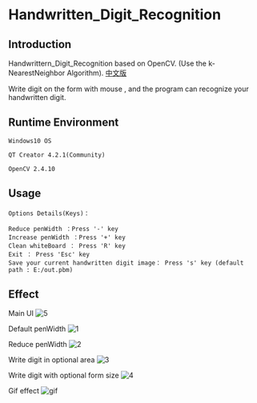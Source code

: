 # Handwritten_Digit_Recognition

Introduction
---------------------

Handwrittern_Digit_Recognition based on OpenCV. (Use the k-NearestNeighbor Algorithm).  [中文版](https://github.com/liufushihai/Handwritten_Digit_Recognition/blob/master/README-zh.md)<br>

Write digit on the form with mouse , and the program can recognize your handwritten digit.

Runtime Environment
------------------------

	Windows10 OS

	QT Creator 4.2.1(Community)

	OpenCV 2.4.10

Usage
-----------------------
	Options Details(Keys)：

	Reduce penWidth ：Press '-' key
	Increase penWidth ：Press '+' key
	Clean whiteBoard ： Press 'R' key
	Exit ： Press 'Esc' key
	Save your current handwritten digit image： Press 's' key (default path : E:/out.pbm)

Effect
----------------

Main UI
![5](https://github.com/liufushihai/Handwritten_Digit_Recognition/blob/master/Images/5.png)

Default penWidth
![1](https://github.com/liufushihai/Handwritten_Digit_Recognition/blob/master/Images/1.png) 

Reduce penWidth
![2](https://github.com/liufushihai/Handwritten_Digit_Recognition/blob/master/Images/2.png) 

Write digit in optional area
![3](https://github.com/liufushihai/Handwritten_Digit_Recognition/blob/master/Images/3.png) 

Write digit with optional form size
![4](https://github.com/liufushihai/Handwritten_Digit_Recognition/blob/master/Images/4.png)

Gif effect 
![gif](https://github.com/liufushihai/Handwritten_Digit_Recognition/blob/master/Images/Handwritten_Digit_Recognition2.gif)

